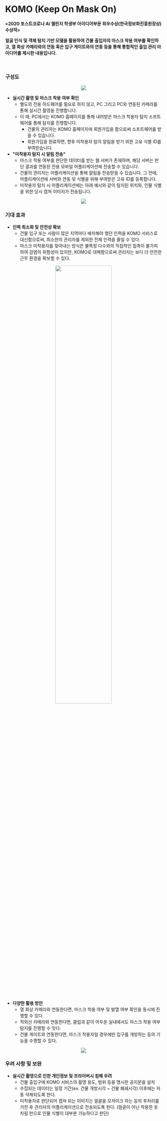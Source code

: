 # KOMO (Keep On Mask On)

**<2020 포스트코로나 AI 챌린지 학생부 아이디어부문 최우수상(한국정보화진흥원장상) 수상작>**

**얼굴 인식 및 객체 탐지 기반 모델을 활용하여 건물 출입자의 마스크 착용 여부를 확인하고, 열 화상 카메라와의 연동 혹은 입구 게이트와의 연동 등을 통해 통합적인 출입 관리 아이디어를 제시한 내용입니다.**



<br>

### **구성도**
<p align="center"><img src="https://user-images.githubusercontent.com/46772883/113499047-a5b42880-954d-11eb-85f4-8f1685c109b4.png" /></p>

+ **실시간 촬영 및 마스크 착용 여부 확인**
  + 별도의 전용 하드웨어를 필요로 하지 않고, PC 그리고 PC와 연동된 카메라를 통해 실시간 촬영을 진행합니다.
  + 이 때, PC에서는 KOMO 홈페이지를 통해 내려받은 마스크 착용자 탐지 소프트웨어를 통해 탐지를 진행합니다.
    + 건물의 관리자는 KOMO 홈페이지에 회원가입을 함으로써 소프트웨어를 받을 수 있습니다.
    + 회원가입을 완료하면, 향후 미착용자 탐지 알림을 받기 위한 고유 식별 ID를 부여받습니다.
+ **"미착용자 탐지 시 알림 전송"**
  + 마스크 착용 여부를 판단한 데이터를 받는 웹 서버가 존재하며, 해당 서버는 판단 결과를 연동된 전용 모바일 어플리케이션에 전송할 수 있습니다.
  + 건물의 관리자는 어플리케이션을 통해 알림을 전송받을 수 있습니다. 그 전에, 어플리케이션에 서버와 연동 및 식별을 위해 부여받은 고유 ID를 등록합니다.
  + 미착용자 탐지 시 어플리케이션에는 아래 예시와 같이 탐지된 위치와, 인물 식별을 위한 당시 캡쳐 이미지가 전송됩니다. 
<p align="center"><img src="https://user-images.githubusercontent.com/46772883/113499483-3d674600-9551-11eb-984d-f79d6e9886cf.png" /></p>


### **기대 효과**

+ **인력 최소화 및 안전성 확보**
  + 건물 입구 또는 사람이 많은 지역마다 배치해야 했던 인력을 KOMO 서비스로 대신함으로써, 최소한의 관리자를 제외한 전체 인력을 줄일 수 있다.
  + 마스크 미착용자를 찾아내는 방식은 불특정 다수와의 직접적인 접촉이 불가피하여 감염의 위험성이 있지만, KOMO로 대체함으로써 관리자는 보다 더 안전한 근무 환경을 확보할 수 있다.
<p align="center"><img src="https://user-images.githubusercontent.com/46772883/113499672-ca5ecf00-9552-11eb-9445-b7f90e257519.png" width="60%" height="60%"/></p>

+ **다양한 활용 방안**
  + 열 화상 카메라와 연동한다면, 마스크 착용 여부 및 발열 여부 확인을 동시에 진행할 수 있다.
  + 적외선 카메라와 연동한다면, 클럽과 같이 어두운 실내에서도 마스크 착용 여부 탐지를 진행할 수 잇다.
  + 건물 게이트와 연동한다면, 마스크 착용자일 경우에만 입구를 개방하는 등의 기능을 수행할 수 있다.
<p align="center"><img src="https://user-images.githubusercontent.com/46772883/113499832-1c542480-9554-11eb-86cd-f6fed016b147.png" /></p>

### **우려 사항 및 보완**
+ **실시간 촬영으로 인한 개인정보 및 프라이버시 침해 우려**
  + 건물 출입구에 KOMO 서비스의 촬영 용도, 범위 등을 명시한 공지문을 설치
  + 수집되는 데이터는 일정 기간(ex. 건물 개방시각 ~ 건물 폐쇄시각) 이후에는 자동 삭제되도록 한다.
  + 미착용자로 판단되어 캡쳐 되는 이미지는 얼굴을 모자이크 하는 등의 후처리를 거친 후 관리자의 어플리케이션으로 전송되도록 한다. (얼굴이 아닌 착용한 옷차림 만으로 인물 식별이 대부분 가능하다고 판단)
